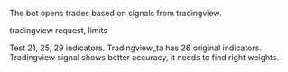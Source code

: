 The bot opens trades based on signals from tradingview.

tradingview request, limits

Test 21, 25, 29 indicators. Tradingview_ta has 26 original indicators. Tradingview signal shows better accuracy, it needs to find right weights. 